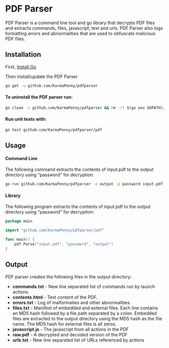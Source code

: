 # PDF Parser
PDF Parser is a command line tool and go library that decrypts PDF files and extracts commands, files, javascript, text and urls. PDF Parser also logs formatting errors and abnormalities that are used to obfuscate malicious PDF files.

## Installation
First, [Install Go](https://golang.org/doc/install#install)

Then install/update the PDF Parser
```bash
go get -u github.com/KarmaPenny/pdfparser
```

#### To uninstall the PDF parser run:
```bash
go clean -i github.com/KarmaPenny/pdfparser && rm -rf $(go env GOPATH)/src/github.com/KarmaPenny/pdfparser
```

#### Run unit tests with:
```bash
go test github.com/KarmaPenny/pdfparser/pdf
```

## Usage
#### Command Line
The following command extracts the contents of input.pdf to the output directory using "password" for decryption:
```bash
go run github.com/KarmaPenny/pdfparser -o output -p password input.pdf
```

#### Library
The following program extracts the contents of input.pdf to the output directory using "password" for decryption:
```go
package main

import "github.com/KarmaPenny/pdfparser/pdf"

func main() {
	pdf.Parse("input.pdf", "password", "output")
}
```

## Output
PDF parser creates the following files in the output directory:
* **commands.txt** - New line separated list of commands run by launch actions.
* **contents.html** - Text content of the PDF.
* **errors.txt** - Log of malformaties and other abnormalities.
* **files.txt** - Manifest of embedded and external files. Each line contains an MD5 hash followed by a file path separated by a colon. Embedded files are extracted to the output directory using the MD5 hash as the file name. The MD5 hash for external files is all zeros.
* **javascript.js** - The javascript from all actions in the PDF
* **raw.pdf** - A decrypted and decoded version of the PDF
* **urls.txt** - New line separated list of URLs referenced by actions
